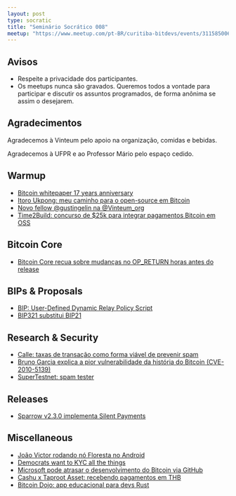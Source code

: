 ```yaml
---
layout: post
type: socratic
title: "Seminário Socrático 008"
meetup: "https://www.meetup.com/pt-BR/curitiba-bitdevs/events/311585006/"
---
```


## Avisos

- Respeite a privacidade dos participantes.
- Os meetups nunca são gravados. Queremos todos a vontade para participar e discutir os assuntos programados, de forma anônima se assim o desejarem.

## Agradecimentos

Agradecemos à Vinteum pelo apoio na organização, comidas e bebidas.

Agradecemos à UFPR e ao Professor Mário pelo espaço cedido.

## Warmup
- [Bitcoin whitepaper 17 years anniversary](https://bitflyer.com/en-us/s/glossary/bitcoin-whitepaper)
- [Itoro Ukpong: meu caminho para o open-source em Bitcoin](https://blog.btrust.tech/my-path-to-full-time-bitcoin-open-source-development/)
- [Novo fellow @gustingelin na @Vinteum_org](https://x.com/Vinteum_org/status/1980725315610767778)
- [Time2Build: concurso de $25k para integrar pagamentos Bitcoin em OSS](https://atlas21.com/time2build-bringing-bitcoin-to-open-source-apps/)

## Bitcoin Core

- [Bitcoin Core recua sobre mudanças no OP_RETURN horas antes do release](https://protos.com/bitcoin-core-drops-op_return-deprecation-hours-before-v30-release/)

## BIPs & Proposals

- [BIP: User-Defined Dynamic Relay Policy Script](https://github.com/bitcoin/bips/pull/1985)
- [BIP321 substitui BIP21](https://x.com/TheBlueMatt/status/1970612483867255173)

## Research & Security

- [Calle: taxas de transação como forma viável de prevenir spam](https://x.com/callebtc/status/1972275437821722935)
- [Bruno Garcia explica a pior vulnerabilidade da história do Bitcoin (CVE-2010-5139)](https://www.youtube.com/watch?v=Binn7LDHi-k)
- [SuperTestnet: spam tester](https://x.com/SuperTestnet/status/1983252585604657384)

## Releases

- [Sparrow v2.3.0 implementa Silent Payments](https://x.com/SparrowWallet/status/1974047429575258173)

## Miscellaneous

- [João Victor rodando nó Floresta no Android](https://github.com/jvsena42/floresta_node)
- [Democrats want to KYC all the things](https://www.therage.co/democrats-market-structure-leaked/)
- [Microsoft pode atrasar o desenvolvimento do Bitcoin via GitHub](https://protos.com/microsoft-could-stall-bitcoin-development-via-github/)
- [Cashu x Taproot Asset: recebendo pagamentos em THB](https://x.com/CashuBTC/status/1982726677651128538)
- [Bitcoin Dojo: app educacional para devs Rust](https://x.com/BitcoinDojo1/status/1971485746403135686)
